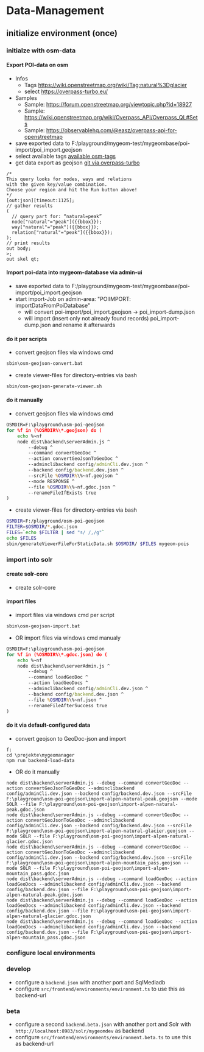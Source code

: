 # Data-Management

## initialize environment (once)

### initialze with osm-data

#### Export POI-data on osm
- Infos
    - Tags https://wiki.openstreetmap.org/wiki/Tag:natural%3Dglacier
    - select https://overpass-turbo.eu/
- Samples
    - Sample: https://forum.openstreetmap.org/viewtopic.php?id=18927
    - Sample: https://wiki.openstreetmap.org/wiki/Overpass_API/Overpass_QL#Sets
    - Sample: https://observablehq.com/@easz/overpass-api-for-openstreetmap
- save exported data to F:/playground/mygeom-test/mygeombase/poi-import/poi_import.geojson
- select available tags [available osm-tags](https://taginfo.openstreetmap.org/tags/natural=peak#overview)
- get data export as geojson  [git via overpass-turbo](http://overpass-turbo.eu/#)
```
/*
This query looks for nodes, ways and relations 
with the given key/value combination.
Choose your region and hit the Run button above!
*/
[out:json][timeout:1125];
// gather results
(
  // query part for: “natural=peak”
  node["natural"="peak"]({{bbox}});
  way["natural"="peak"]({{bbox}});
  relation["natural"="peak"]({{bbox}});
);
// print results
out body;
>;
out skel qt;
```

#### Import poi-data into mygeom-database via admin-ui
- save exported data to F:/playground/mygeom-test/mygeombase/poi-import/poi_import.geojson
- start import-Job on admin-area: "POIIMPORT: importDataFromPoiDatabase"
    - will convert poi-import/poi_import.geojson -> poi_import-dump.json
    - will import (insert only not already found records) poi_import-dump.json and rename it afterwards

#### do it per scripts
- convert geojson files via windows cmd
```cmd
sbin\osm-geojson-convert.bat
```
- create viewer-files for directory-entries via bash
```bash
sbin/osm-geojson-generate-viewer.sh
```

#### do it manually
- convert geojson files via windows cmd
```cmd
OSMDIR=F:\playground\osm-poi-geojson
for %f in (%OSMDIR%\*.geojson) do (
    echo %~nf
    node dist\backend\serverAdmin.js ^
        --debug ^
        --command convertGeoDoc ^
        --action convertGeoJsonToGeoDoc ^
        --adminclibackend config/adminCli.dev.json ^
        --backend config/backend.dev.json ^
        --srcFile %OSMDIR%\%~nf.geojson ^
        --mode RESPONSE ^
        --file %OSMDIR%\%~nf.gdoc.json ^
        --renameFileIfExists true
)
```
- create viewer-files for directory-entries via bash
```bash
OSMDIR=F:/playground/osm-poi-geojson
FILTER=$OSMDIR/*.gdoc.json
FILES=`echo $FILTER | sed "s/ /,/g"`
echo $FILES
sbin/generateViewerFileForStaticData.sh $OSMDIR/ $FILES mygeom-pois
```

### import into solr

#### create solr-core
- create solr-core

#### import files
- import files via windows cmd per script
```cmd
sbin\osm-geojson-import.bat
```
- OR import files via windows cmd manualy
```cmd
OSMDIR=F:\playground\osm-poi-geojson
for %f in (%OSMDIR%\*.gdoc.json) do (
    echo %~nf
    node dist\backend\serverAdmin.js ^
        --debug ^
        --command loadGeoDoc ^
        --action loadGeoDocs ^
        --adminclibackend config/adminCli.dev.json ^
        --backend config/backend.dev.json ^
        --file %OSMDIR%\%~nf.json ^
        --renameFileAfterSuccess true
)
```

#### do it via default-configured data 
- convert geojson to GeoDoc-json and import
```
f:
cd \projekte\mygeomanager
npm run backend-load-data
```
- OR do it manually
```
node dist\backend\serverAdmin.js --debug --command convertGeoDoc --action convertGeoJsonToGeoDoc --adminclibackend config/adminCli.dev.json --backend config/backend.dev.json --srcFile F:\playground\osm-poi-geojson\import-alpen-natural-peak.geojson --mode SOLR --file F:\playground\osm-poi-geojson\import-alpen-natural-peak.gdoc.json
node dist\backend\serverAdmin.js --debug --command convertGeoDoc --action convertGeoJsonToGeoDoc --adminclibackend config/adminCli.dev.json --backend config/backend.dev.json --srcFile F:\playground\osm-poi-geojson\import-alpen-natural-glacier.geojson --mode SOLR --file F:\playground\osm-poi-geojson\import-alpen-natural-glacier.gdoc.json
node dist\backend\serverAdmin.js --debug --command convertGeoDoc --action convertGeoJsonToGeoDoc --adminclibackend config/adminCli.dev.json --backend config/backend.dev.json --srcFile F:\playground\osm-poi-geojson\import-alpen-mountain_pass.geojson --mode SOLR --file F:\playground\osm-poi-geojson\import-alpen-mountain_pass.gdoc.json
node dist\backend\serverAdmin.js --debug --command loadGeoDoc --action loadGeoDocs --adminclibackend config/adminCli.dev.json --backend config/backend.dev.json --file F:\playground\osm-poi-geojson\import-alpen-natural-peak.gdoc.json
node dist\backend\serverAdmin.js --debug --command loadGeoDoc --action loadGeoDocs --adminclibackend config/adminCli.dev.json --backend config/backend.dev.json --file F:\playground\osm-poi-geojson\import-alpen-natural-glacier.gdoc.json
node dist\backend\serverAdmin.js --debug --command loadGeoDoc --action loadGeoDocs --adminclibackend config/adminCli.dev.json --backend config/backend.dev.json --file F:\playground\osm-poi-geojson\import-alpen-mountain_pass.gdoc.json
```

### configure local environments

### develop 
- configure a ```backend.json``` with another port and SqlMediadb
- configure ```src/frontend/environments/environment.ts``` to use this as backend-url 

### beta
- configure a second ```backend.beta.json``` with another port and Solr with ```http://localhost:8983/solr/mygeomdev``` as backend
- configure ```src/frontend/environments/environment.beta.ts``` to use this as backend-url 


